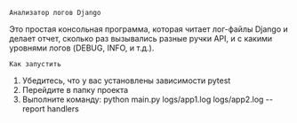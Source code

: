     Анализатор логов Django

Это простая консольная программа, которая читает лог-файлы Django и делает отчет, сколько раз вызывались разные ручки API, и с какими уровнями логов (DEBUG, INFO, и т.д.).

    Как запустить

1) Убедитесь, что у вас установлены зависимости pytest
2) Перейдите в папку проекта
3) Выполните команду:
python main.py logs/app1.log logs/app2.log --report handlers

